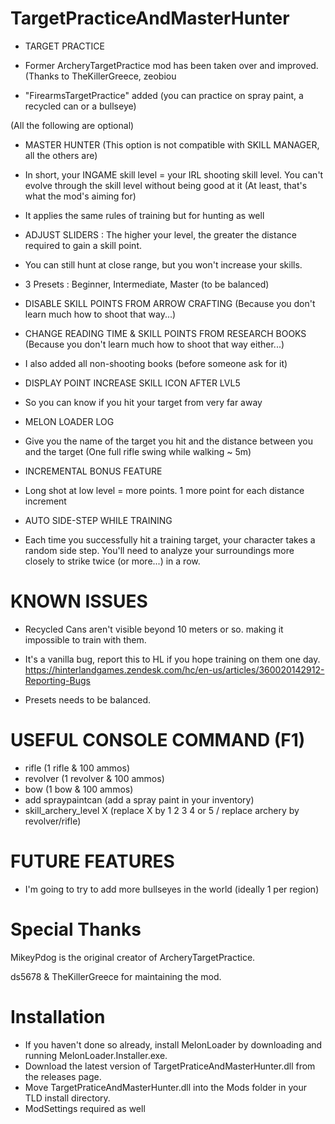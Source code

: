 # TargetPracticeAndMasterHunter

* TARGET PRACTICE 

* Former ArcheryTargetPractice mod has been taken over and improved. (Thanks to TheKillerGreece, zeobiou
* "FirearmsTargetPractice" added (you can practice on spray paint, a recycled can or a bullseye)

(All the following are optional)

* MASTER HUNTER (This option is not compatible with SKILL MANAGER, all the others are)
* In short, your INGAME skill level = your IRL shooting skill level. You can't evolve through the skill level without being good at it (At least, that's what the mod's aiming for)
* It applies the same rules of training but for hunting as well 

* ADJUST SLIDERS : The higher your level, the greater the distance required to gain a skill point.
* You can still hunt at close range, but you won't increase your skills.
* 3 Presets : Beginner, Intermediate, Master (to be balanced)

* DISABLE SKILL POINTS FROM ARROW CRAFTING (Because you don't learn much how to shoot that way...)

* CHANGE READING TIME & SKILL POINTS FROM RESEARCH BOOKS (Because you don't learn much how to shoot that way either...)
* I also added all non-shooting books (before someone ask for it)

* DISPLAY POINT INCREASE SKILL ICON AFTER LVL5
* So you can know if you hit your target from very far away

* MELON LOADER LOG
* Give you the name of the target you hit and the distance between you and the target (One full rifle swing while walking ~ 5m)

* INCREMENTAL BONUS FEATURE
* Long shot at low level = more points. 1 more point for each distance increment

* AUTO SIDE-STEP WHILE TRAINING
* Each time you successfully hit a training target, your character takes a random side step. You'll need to analyze your surroundings more closely to strike twice (or more...) in a row.

# KNOWN ISSUES

* Recycled Cans aren't visible beyond 10 meters or so. making it impossible to train with them. 
* It's a vanilla bug, report this to HL if you hope training on them one day. https://hinterlandgames.zendesk.com/hc/en-us/articles/360020142912-Reporting-Bugs

* Presets needs to be balanced.

# USEFUL CONSOLE COMMAND (F1)

* rifle (1 rifle & 100 ammos)
* revolver (1 revolver & 100 ammos)
* bow (1 bow & 100 ammos)
* add spraypaintcan (add a spray paint in your inventory)
* skill_archery_level X (replace X by 1 2 3 4 or 5 / replace archery by revolver/rifle)

# FUTURE FEATURES

* I'm going to try to add more bullseyes in the world (ideally 1 per region)

# Special Thanks

MikeyPdog is the original creator of ArcheryTargetPractice.

ds5678 & TheKillerGreece for maintaining the mod.

# Installation

* If you haven't done so already, install MelonLoader by downloading and running MelonLoader.Installer.exe.
* Download the latest version of TargetPraticeAndMasterHunter.dll from the releases page.
* Move TargetPraticeAndMasterHunter.dll into the Mods folder in your TLD install directory.
* ModSettings required as well
